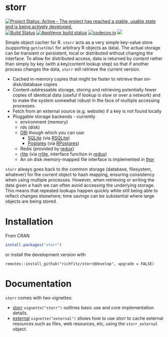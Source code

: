 # storr

[![Project Status: Active - The project has reached a stable, usable state and is being actively developed.](http://www.repostatus.org/badges/latest/active.svg)](http://www.repostatus.org/#active)
[![Build Status](https://travis-ci.org/richfitz/storr.svg?branch=master)](https://travis-ci.org/richfitz/storr)
[![AppVeyor build status](https://ci.appveyor.com/api/projects/status/github/richfitz/storr?branch=master&svg=true)](https://ci.appveyor.com/project/richfitz/storr)
[![codecov.io](https://codecov.io/github/richfitz/storr/coverage.svg?branch=master)](https://codecov.io/github/richfitz/storr?branch=master)
[![](http://www.r-pkg.org/badges/version/storr)](https://cran.r-project.org/package=storr)

Simple object cacher for R.  `storr` acts as a very simple key-value store (supporting `get`/`set`/`del` for arbitrary R objects as data).  The actual storage can be transient or persistent, local or distributed without changing the interface.  To allow for distributed access, data is returned by *content* rather than simply by key (with a key/content lookup step) so that if another process changes the data, `storr` will retrieve the current version.

* Cached in-memory copies that might be faster to retrieve than on-disk/database copies
* Content-addressable storage, storing and retrieving potentially fewer copies of identical data (useful if lookup is slow or over a network) and to make the system somewhat robust in the face of multiple accessing processes
* Fetch from an external source (e.g. website) if a key is not found locally
* Pluggable storage backends - currently
  - environment (memory)
  - rds (disk)
  - [DBI](https://cran.r-project.org/package=DBI) though which you can use:
    * [SQLite](https://sqlite.org) (via [RSQLite](https://cran.r-project.org/package=RSQLite))
    * [Postgres](https://postgresql.org) (via [RPostgres](https://github.com/rstats-db/RPostgres))
  - Redis (provided by [redux](https://github.com/richfitz/redux))
  - [rlite](https://github.com/seppo0010/rlite) (via [rrlite](https://github.com/ropensci/rrlite), interface function in [redux](https://github.com/richfitz/redux))
  - An on disk memory-mapped file interface is implemented in [thor](https://github.com/richfitz/thor)

`storr` always goes back to the common storage (database, filesystem, whatever) for the current object to hash mapping, ensuring consistency when using multiple processes.  However, when retrieving or writing the data given a hash we can often avoid accessing the underlying storage.  This means that repeated lookups happen quickly while still being able to reflect changes elsewhere; time savings can be substantial where large objects are being stored.

# Installation

From CRAN

```r
install.packages("storr")
```

or install the development version with

```
remotes::install_github("richfitz/storr@develop", upgrade = FALSE)
```

# Documentation

`storr` comes with two vignettes:

* [storr](https://richfitz.github.io/storr/articles/storr.html) `vignette("storr")` outlines basic use and core implementation details.
* [external](https://richfitz.github.io/storr/articles/external.html) `vignette("external")` shows how to use storr to cache external resources such as files, web resources, etc, using the `storr_external` object.
